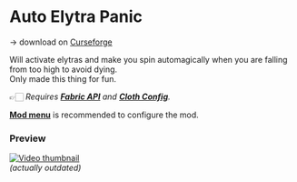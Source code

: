 # Auto Elytra Panic

→ download on [Curseforge](https://www.curseforge.com/minecraft/mc-mods/autoelytrapanic)

Will activate elytras and make you spin automagically when you are falling from too high to avoid dying.  
Only made this thing for fun.

👉🏻 *Requires [**Fabric API**](https://www.curseforge.com/minecraft/mc-mods/fabric-api) and [**Cloth Config**](https://www.curseforge.com/minecraft/mc-mods/cloth-config).*

[**Mod menu**](https://www.curseforge.com/minecraft/mc-mods/modmenu) is recommended to configure the mod.

### Preview

[![Video thumbnail](https://i.ytimg.com/vi/c6JsP-oEdCE/hqdefault.jpg)](https://youtu.be/c6JsP-oEdCE)  
*(actually outdated)*
